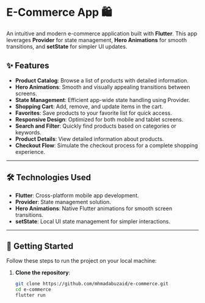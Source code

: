 # E-Commerce App 🛍️

An intuitive and modern e-commerce application built with **Flutter**. This app leverages **Provider** for state management, **Hero Animations** for smooth transitions, and **setState** for simpler UI updates.

## ✨ Features

- **Product Catalog**: Browse a list of products with detailed information.
- **Hero Animations**: Smooth and visually appealing transitions between screens.
- **State Management**: Efficient app-wide state handling using Provider.
- **Shopping Cart**: Add, remove, and update items in the cart.
- **Favorites**: Save products to your favorite list for quick access.
- **Responsive Design**: Optimized for both mobile and tablet screens.
- **Search and Filter**: Quickly find products based on categories or keywords.
- **Product Details**: View detailed information about products.
- **Checkout Flow**: Simulate the checkout process for a complete shopping experience.

---

## 🛠️ Technologies Used

- **Flutter**: Cross-platform mobile app development.
- **Provider**: State management solution.
- **Hero Animations**: Native Flutter animations for smooth screen transitions.
- **setState**: Local UI state management for simpler interactions.

---

## 🚀 Getting Started

Follow these steps to run the project on your local machine:

1. **Clone the repository**:
   ```bash
   git clone https://github.com/mhmadabuzaid/e-commerce.git
   cd e-commerce
   flutter run
